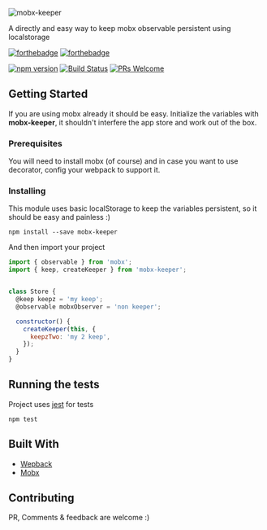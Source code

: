 ![mobx-keeper](https://image.ibb.co/fL1zew/KEEPER_logo.png)

A directly and easy way to keep mobx observable persistent using localstorage

[![forthebadge](http://forthebadge.com/images/badges/check-it-out.svg)](http://forthebadge.com)
[![forthebadge](http://forthebadge.com/images/badges/uses-js.svg)](http://forthebadge.com)

[![npm version](https://badge.fury.io/js/mobx-keeper.svg)](https://badge.fury.io/js/mobx-keeper)
[![Build Status](https://travis-ci.org/gplopes/mobx-keeper.svg?branch=master)](https://travis-ci.org/gplopes/mobx-keeper)
[![PRs Welcome](https://img.shields.io/badge/PRs-welcome-brightgreen.svg?style=shields)](http://makeapullrequest.com)



## Getting Started

If you are using mobx already it should be easy. Initialize the variables with **mobx-keeper**, it shouldn't interfere the app store and work out of the box.

### Prerequisites

You will need to install mobx (of course) and in case you want to use decorator, config your webpack to support it.

### Installing

This module uses basic localStorage to keep the variables persistent, so it should be easy and painless :)


```
npm install --save mobx-keeper
```

And then import your project

```js
import { observable } from 'mobx';
import { keep, createKeeper } from 'mobx-keeper';


class Store {
  @keep keepz = 'my keep';
  @observable mobxObserver = 'non keeper';

  constructor() {
    createKeeper(this, {
      keepzTwo: 'my 2 keep',
    });
  }
}
```

## Running the tests

Project uses [jest](https://facebook.github.io/jest/) for tests

```
npm test
```

## Built With

* [Wepback](https://github.com/webpack/webpack)
* [Mobx](https://mobx.js.org/) 

## Contributing

PR, Comments & feedback are welcome :)


